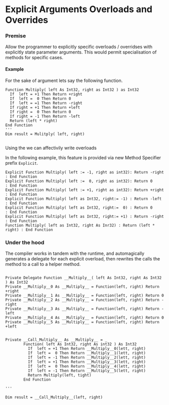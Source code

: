 # Explicit Arguments Overloads and Overrides

### Premise

Allow the programmer to explicitly specific overloads / overridses with explicitly state
parameter arguments. This would permit specialisation of methods for specific cases.

#### Example
For the sake of argument lets say the following function.

```vbnet
Function Multiply( left As Int32, right as Int32 ) as Int32
  If  left = +1 Then Return +right
  If  left =  0 Then Return 0
  If  left = =1 Then Return -right
  If right = +1 Then Return +left
  If right =  0 Then Return 0
  If right = -1 Then Return -left 
  Return (left * right)
End Function
'''
Dim result = Mulitply( left, right)


```

Using the we can affectivily write overloads 

In the following example, this feature is provided via new Method Specifier prefix `Explicit`.
```vbnet
Explicit Function Multiply( left := -1, right as int32): Return -right : End Function
Explicit Function Multiply( left :=  0, right as int32): Return 0      : End Function
Explicit Function Multiply( left := +1, right as int32): Return +right : End Function
Explicit Function Multiply( left as Int32, right:= -1) : Return -left  : End Function
Explicit Function Multiply( left as Int32, right:=  0) : Return 0      : End Function
Explicit Function Multiply( left as Int32, right:= +1) : Return -right : End Function
Function Multiply( left as Int32, right As Inr32) : Return (left * right) : End Function
```


### Under the hood

The compiler works in tandem with the runtime, and automagically generates a delegate for each explicit overload, then 
rewrites the calls the method to a call to a helper method.
```vbnet

Private Delegate Function __Multiply__( left As Int32, right As Int32 ) As Int32
Private __Multiply__0 As __Multiply__ = Function(left, right) Return +right
Private __Multiply__1 As __Multiply__ = Function(left, right) Return 0
Private __Multiply__2 As __Multiply__ = Function(left, right) Return -right
Private __Multiply__3 As __Multiply__ = Function(left, right) Return -left
Private __Multiply__4 As __Multiply__ = Function(left, right) Return 0
Private __Multiply__5 As __Multiply__ = Function(left, right) Return +left


Private __Call_Multiply__ As __Multiply__ = _ 
        Function( left As Int32, right As int32 ) As Int32
          If  left = +1 Then Return __Multiply__0(lett, right)
          If  left =  0 Then Return __Multiply__1(lett, right)
          If  left = -1 Then Return __Multiply__2(lett, right)
          If  left = +1 Then Return __Multiply__3(lett, right)
          If  left =  0 Then Return __Multiply__4(lett, right)
          If  left = -1 Then Return __Multiply__5(lett, right)
          Return Multiply(left, tight)
        End Function

'''

Dim result = __Call_Multiply__(left, right)
```










